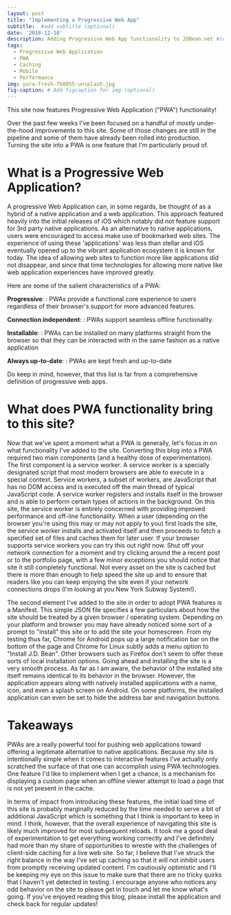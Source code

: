 ```yaml
---
layout: post
title: "Implementing a Progressive Web App"
subtitle:  #add subtitle (optional)
date: '2018-12-10'
description: Adding Progressive Web App functionality to JDBean.net #(optional)
tags:
  - Progressive Web Application
  - PWA
  - Caching
  - Mobile
  - Performance
img: yura-fresh-760055-unsplash.jpg
fig-caption: # Add figcaption for img (optional)
---
```

This site now features Progressive Web Application ("PWA") functionality!
<!-- more -->

Over the past few weeks I've been focused on a handful of *mostly* under-the-hood improvements to this site. Some of those changes are still in the pipeline and some of them have already been rolled into production. Turning the site into a PWA is one feature that I'm particularly proud of.

# What is a Progressive Web Application?

A progressive Web Application can, in some regards, be thought of as a hybrid of a native application and a web application. This approach featured heavily into the initial releases of iOS which notably did not feature support for 3rd party native applications. As an alternative to native applications, users were encouraged to access make use of bookmarked web sites. The experience of using these 'applications' was less than stellar and iOS eventually opened up to the vibrant application ecosystem it is known for today. The idea of allowing web sites to function more like applications did not disappear, and since that time technologies for allowing more native like web application experiences have improved greatly.

Here are some of the salient characteristics of a PWA:

**Progressive**:
: PWAs provide a functional core experience to users regardless of their browser's support for more advanced features.

**Connection independent**:
: PWAs support seamless offline functionality.

**Installable**:
: PWAs can be installed on many platforms straight from the browser so that they can be interacted with in the same fashion as a native application

**Always up-to-date**:
: PWAs are kept fresh and up-to-date

Do keep in mind, however, that this list is far from a comprehensive definition of progressive web apps.

# What does PWA functionality bring to this site?

Now that we've spent a moment what a PWA is generally, let's focus in on what functionality I've added to the site. Converting this blog into a PWA required two main components (and a healthy dose of experimentation). The first component is a service worker. A service worker is a specially designated script that most modern browsers are able to execute in a special context. Service workers, a subset of workers, are JavaScript that has no DOM access and is executed off the main thread of typical JavaScript code. A service worker registers and installs itself in the browser and is able to perform certain types of actions in the background. On this site, the service worker is entirely concerned with providing improved performance and off-line functionality. When a user (depending on the browser you're using this may or may not apply to you) first loads the site, the service worker installs and activated itself and then proceeds to fetch a specified set of files and caches them for later user. If your browser supports service workers you can try this out right now. Shut off your network connection for a moment and try clicking around the a recent post or to the portfolio page, with a few minor exceptions you should notice that site it still completely functional. Not every asset on the site is cached but there is more than enough to help speed the site up and to ensure that readers like you can keep enjoying the site even if your network connections drops (I'm looking at you New York Subway System!).

The second element I've added to the site in order to adopt PWA features is a Manifest. This simple JSON file specifies a few particulars about how the site should be treated by a given browser / operating system. Depending on your platform and browser you may have already noticed some sort of a prompt to "install" this site or to add the site your homescreen. From my testing thus far, Chrome for Android pops up a large notification bar on the bottom of the page and Chrome for Linux subtly adds a menu option to "Install J.D. Bean". Other browsers such as Firefox don't seem to offer these sorts of local installation options. Going ahead and installing the site is a very smooth process. As far as I am aware, the behavior of the installed site itself remains identical to its behavior in the browser. However, the application appears along with natively installed applications with a name, icon, and even a splash screen on Android. On some platforms, the installed application can even be set to hide the address bar and navigation buttons.

# Takeaways
PWAs are a really powerful tool for pushing web applications toward offering a legitimate alternative to native applications. Because my site is intentionally simple when it comes to interactive features I've actually only scratched the surface of that one can accomplish using PWA technologies. One feature I'd like to implement when I get a chance, is a mechanism for displaying a custom page when an offline viewer attempt to load a page that is not yet present in the cache.

In terms of impact from introducing these features, the initial load time of this site is probably marginally reduced by the time needed to serve a bit of additional JavaScript which is something that I think is important to keep in mind. I think, however, that the overall experience of navigating this site is likely much improved for most subsequent reloads. It took me a good deal of experimentation to get everything working correctly and I've definitely had more than my share of opportunities to wrestle with the challenges of client-side caching for a live web site. So far, I believe that I've struck the right balance in the way I've set up caching so that it will not inhibit users from promptly receiving updated content. I'm cautiously optimistic and I'll be keeping my eye on this issue to make sure that there are no tricky quirks that I haven't yet detected in testing. I encourage anyone who notices any odd behavior on the site to please get in touch and let me know what's going. If you've enjoyed reading this blog, please install the application and check back for regular updates!

